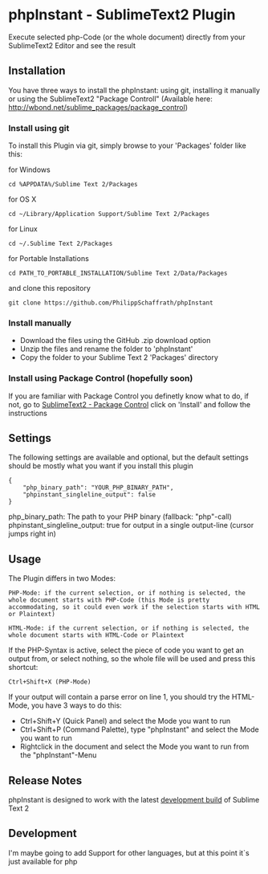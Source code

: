 # phpInstant - SublimeText2 Plugin

Execute selected php-Code (or the whole document) directly from your SublimeText2 Editor and see the result

## Installation

You have three ways to install the phpInstant: using git, installing it manually or using the SublimeText2 "Package Controll" (Available here: http://wbond.net/sublime_packages/package_control)

### Install using git

To install this Plugin via git, simply browse to your 'Packages' folder like this:

for Windows
	
	cd %APPDATA%/Sublime Text 2/Packages

for OS X
	
	cd ~/Library/Application Support/Sublime Text 2/Packages

for Linux
	
	cd ~/.Sublime Text 2/Packages

for Portable Installations
	
	cd PATH_TO_PORTABLE_INSTALLATION/Sublime Text 2/Data/Packages

and clone this repository
	
	git clone https://github.com/PhilippSchaffrath/phpInstant


### Install manually

* Download the files using the GitHub .zip download option
* Unzip the files and rename the folder to 'phpInstant'
* Copy the folder to your Sublime Text 2 'Packages' directory

### Install using Package Control (hopefully soon)

If you are familiar with Package Control you definetly know what to do, if not, go to [SublimeText2 - Package Control](http://wbond.net/sublime_packages/package_control) click on 'Install' and follow the instructions

## Settings

The following settings are available and optional, but the default settings should be mostly what you want if you install this plugin
	
	{
		"php_binary_path": "YOUR_PHP_BINARY_PATH",
		"phpinstant_singleline_output": false
	}

php_binary_path: The path to your PHP binary (fallback: "php"-call)
phpinstant_singleline_output: true for output in a single output-line (cursor jumps right in)

## Usage

The Plugin differs in two Modes:

	PHP-Mode: if the current selection, or if nothing is selected, the whole document starts with PHP-Code (this Mode is pretty accommodating, so it could even work if the selection starts with HTML or Plaintext)

	HTML-Mode: if the current selection, or if nothing is selected, the whole document starts with HTML-Code or Plaintext

If the PHP-Syntax is active, select the piece of code you want to get an output from, or select nothing, so the whole file will be used and press this shortcut:

	Ctrl+Shift+X (PHP-Mode)

If your output will contain a parse error on line 1, you should try the HTML-Mode, you have 3 ways to do this:

* Ctrl+Shift+Y (Quick Panel) and select the Mode you want to run
* Ctrl+Shift+P (Command Palette), type "phpInstant" and select the Mode you want to run
* Rightclick in the document and select the Mode you want to run from the "phpInstant"-Menu

## Release Notes

phpInstant is designed to work with the latest [development build](http://www.sublimetext.com/dev) of Sublime Text 2

## Development

I'm maybe going to add Support for other languages, but at this point it`s just available for php
